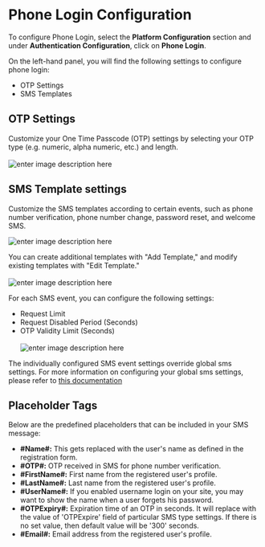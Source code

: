 # Phone Login Configuration

 To configure Phone Login, select the **Platform Configuration** section and under **Authentication Configuration**, click on **Phone Login**.

On the left-hand panel, you will find the following settings to configure phone login:


- OTP Settings
- SMS Templates


## OTP Settings

Customize your One Time Passcode (OTP) settings by selecting your OTP type (e.g. numeric, alpha numeric, etc.) and length.
<br><br>![enter image description here](https://apidocs.lrcontent.com/images/4_239985e73299975f277.50241833.png "OTP setting")

## SMS Template settings

Customize the SMS templates according to certain events, such as phone number verification, phone number change, password reset, and welcome SMS.


![enter image description here](https://apidocs.lrcontent.com/images/5_209515e732a1d028f83.11048667.png)

You can create additional templates with "Add Template," and modify existing templates with "Edit Template."
<br><br>![enter image description here](https://apidocs.lrcontent.com/images/ac5_1085e931735230307.52042768.png)

For each SMS event, you can configure the following settings: 

- Request Limit
- Request Disabled Period (Seconds)
- OTP Validity Limit (Seconds)
<br><br>![enter image description here](https://apidocs.lrcontent.com/images/7_116295e736aa3e60ef8.45797649.png)

The individually configured SMS event settings override global sms settings. For more information on configuring your global sms settings, please refer to [this documentation](https://www.loginradius.com/legacy/docs/api/v2/admin-console/platform-configuration/communication-configuration/sms/global-sms-settings/#session-management-configuration)

## Placeholder Tags

Below are the predefined placeholders that can be included in your SMS message:

- **#Name#:** This gets replaced with the user's name as defined in the registration form.
- **#OTP#:** OTP received in SMS for phone number verification.
- **#FirstName#:** First name from the registered user's profile.
- **#LastName#:** Last name from the registered user's profile.
- **#UserName#:** If you enabled username login on your site, you may want to show the name when a user forgets his password.
- **#OTPExpiry#:** Expiration time of an OTP in seconds. It will replace with the value of 'OTPExpire' field of particular SMS type settings. If there is no set value, then default value will be '300' seconds.
- **#Email#:** Email address from the registered user's profile.
